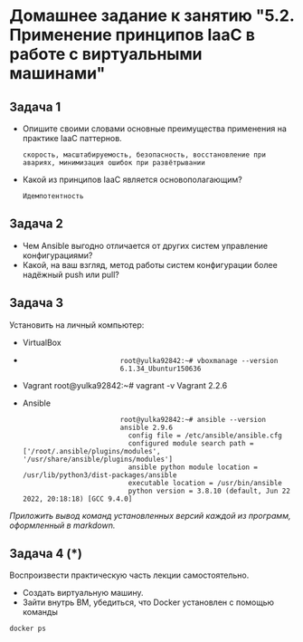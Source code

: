 
# Домашнее задание к занятию "5.2. Применение принципов IaaC в работе с виртуальными машинами"


## Задача 1

- Опишите своими словами основные преимущества применения на практике IaaC паттернов.

      скорость, масштабируемость, безопасность, восстановление при авариях, минимизация ошибок при развётрывании

- Какой из принципов IaaC является основополагающим?
      
      Идемпотентность

## Задача 2

- Чем Ansible выгодно отличается от других систем управление конфигурациями?
- Какой, на ваш взгляд, метод работы систем конфигурации более надёжный push или pull?

## Задача 3

Установить на личный компьютер:

- VirtualBox
-
                              root@yulka92842:~# vboxmanage --version
                              6.1.34_Ubuntur150636

- Vagrant
                              root@yulka92842:~# vagrant -v
                              Vagrant 2.2.6

- Ansible

                              root@yulka92842:~# ansible --version
                              ansible 2.9.6
                                config file = /etc/ansible/ansible.cfg
                                configured module search path = ['/root/.ansible/plugins/modules', '/usr/share/ansible/plugins/modules']
                                ansible python module location = /usr/lib/python3/dist-packages/ansible
                                executable location = /usr/bin/ansible
                                python version = 3.8.10 (default, Jun 22 2022, 20:18:18) [GCC 9.4.0]


*Приложить вывод команд установленных версий каждой из программ, оформленный в markdown.*

## Задача 4 (*)

Воспроизвести практическую часть лекции самостоятельно.

- Создать виртуальную машину.
- Зайти внутрь ВМ, убедиться, что Docker установлен с помощью команды
```
docker ps
```
